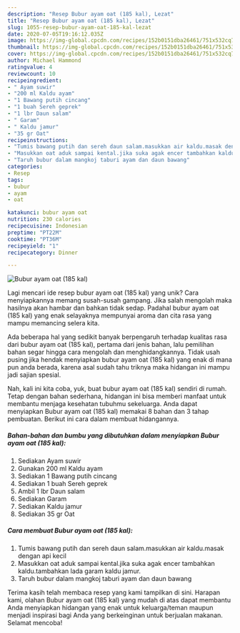 ```yaml
---
description: "Resep Bubur ayam oat (185 kal), Lezat"
title: "Resep Bubur ayam oat (185 kal), Lezat"
slug: 1055-resep-bubur-ayam-oat-185-kal-lezat
date: 2020-07-05T19:16:12.035Z
image: https://img-global.cpcdn.com/recipes/152b0151dba26461/751x532cq70/bubur-ayam-oat-185-kal-foto-resep-utama.jpg
thumbnail: https://img-global.cpcdn.com/recipes/152b0151dba26461/751x532cq70/bubur-ayam-oat-185-kal-foto-resep-utama.jpg
cover: https://img-global.cpcdn.com/recipes/152b0151dba26461/751x532cq70/bubur-ayam-oat-185-kal-foto-resep-utama.jpg
author: Michael Hammond
ratingvalue: 4
reviewcount: 10
recipeingredient:
- " Ayam suwir"
- "200 ml Kaldu ayam"
- "1 Bawang putih cincang"
- "1 buah Sereh geprek"
- "1 lbr Daun salam"
- " Garam"
- " Kaldu jamur"
- "35 gr Oat"
recipeinstructions:
- "Tumis bawang putih dan sereh daun salam.masukkan air kaldu.masak dengan api kecil"
- "Masukkan oat aduk sampai kental.jika suka agak encer tambahkan kaldu.tambahkan lada garam kaldu jamur."
- "Taruh bubur dalam mangkoj taburi ayam dan daun bawang"
categories:
- Resep
tags:
- bubur
- ayam
- oat

katakunci: bubur ayam oat 
nutrition: 230 calories
recipecuisine: Indonesian
preptime: "PT22M"
cooktime: "PT36M"
recipeyield: "1"
recipecategory: Dinner

---
```



![Bubur ayam oat (185 kal)](https://img-global.cpcdn.com/recipes/152b0151dba26461/751x532cq70/bubur-ayam-oat-185-kal-foto-resep-utama.jpg)

Lagi mencari ide resep bubur ayam oat (185 kal) yang unik? Cara menyiapkannya memang susah-susah gampang. Jika salah mengolah maka hasilnya akan hambar dan bahkan tidak sedap. Padahal bubur ayam oat (185 kal) yang enak selayaknya mempunyai aroma dan cita rasa yang mampu memancing selera kita.



Ada beberapa hal yang sedikit banyak berpengaruh terhadap kualitas rasa dari bubur ayam oat (185 kal), pertama dari jenis bahan, lalu pemilihan bahan segar hingga cara mengolah dan menghidangkannya. Tidak usah pusing jika hendak menyiapkan bubur ayam oat (185 kal) yang enak di mana pun anda berada, karena asal sudah tahu triknya maka hidangan ini mampu jadi sajian spesial.


Nah, kali ini kita coba, yuk, buat bubur ayam oat (185 kal) sendiri di rumah. Tetap dengan bahan sederhana, hidangan ini bisa memberi manfaat untuk membantu menjaga kesehatan tubuhmu sekeluarga. Anda dapat menyiapkan Bubur ayam oat (185 kal) memakai 8 bahan dan 3 tahap pembuatan. Berikut ini cara dalam membuat hidangannya.

<!--inarticleads1-->

##### Bahan-bahan dan bumbu yang dibutuhkan dalam menyiapkan Bubur ayam oat (185 kal):

1. Sediakan  Ayam suwir
1. Gunakan 200 ml Kaldu ayam
1. Sediakan 1 Bawang putih cincang
1. Sediakan 1 buah Sereh geprek
1. Ambil 1 lbr Daun salam
1. Sediakan  Garam
1. Sediakan  Kaldu jamur
1. Sediakan 35 gr Oat




<!--inarticleads2-->

##### Cara membuat Bubur ayam oat (185 kal):

1. Tumis bawang putih dan sereh daun salam.masukkan air kaldu.masak dengan api kecil
1. Masukkan oat aduk sampai kental.jika suka agak encer tambahkan kaldu.tambahkan lada garam kaldu jamur.
1. Taruh bubur dalam mangkoj taburi ayam dan daun bawang




Terima kasih telah membaca resep yang kami tampilkan di sini. Harapan kami, olahan Bubur ayam oat (185 kal) yang mudah di atas dapat membantu Anda menyiapkan hidangan yang enak untuk keluarga/teman maupun menjadi inspirasi bagi Anda yang berkeinginan untuk berjualan makanan. Selamat mencoba!
